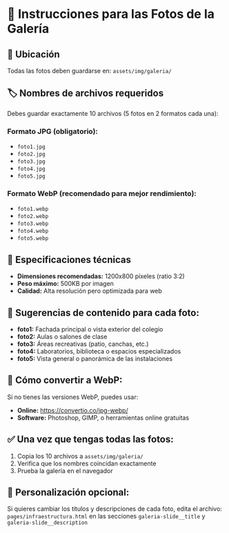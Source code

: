 # 📸 Instrucciones para las Fotos de la Galería

## 📁 Ubicación
Todas las fotos deben guardarse en: `assets/img/galeria/`

## 🏷️ Nombres de archivos requeridos
Debes guardar exactamente 10 archivos (5 fotos en 2 formatos cada una):

### Formato JPG (obligatorio):
- `foto1.jpg`
- `foto2.jpg`
- `foto3.jpg`
- `foto4.jpg`
- `foto5.jpg`

### Formato WebP (recomendado para mejor rendimiento):
- `foto1.webp`
- `foto2.webp`
- `foto3.webp`
- `foto4.webp`
- `foto5.webp`

## 📐 Especificaciones técnicas
- **Dimensiones recomendadas:** 1200x800 píxeles (ratio 3:2)
- **Peso máximo:** 500KB por imagen
- **Calidad:** Alta resolución pero optimizada para web

## 🎯 Sugerencias de contenido para cada foto:
- **foto1:** Fachada principal o vista exterior del colegio
- **foto2:** Aulas o salones de clase
- **foto3:** Áreas recreativas (patio, canchas, etc.)
- **foto4:** Laboratorios, biblioteca o espacios especializados
- **foto5:** Vista general o panorámica de las instalaciones

## 🔄 Cómo convertir a WebP:
Si no tienes las versiones WebP, puedes usar:
- **Online:** https://convertio.co/jpg-webp/
- **Software:** Photoshop, GIMP, o herramientas online gratuitas

## ✅ Una vez que tengas todas las fotos:
1. Copia los 10 archivos a `assets/img/galeria/`
2. Verifica que los nombres coincidan exactamente
3. Prueba la galería en el navegador

## 📝 Personalización opcional:
Si quieres cambiar los títulos y descripciones de cada foto, edita el archivo:
`pages/infraestructura.html` en las secciones `galeria-slide__title` y `galeria-slide__description`
